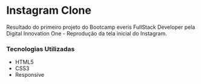 # Instagram Clone 

Resultado do primeiro projeto do Bootcamp everis FullStack Developer pela Digital Innovation One - Reprodução da tela inicial do Instagram.

### Tecnologias Utilizadas

- HTML5
- CSS3
- Responsive
